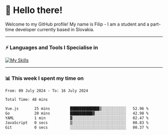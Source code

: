 # 👋 Hello there!
Welcome to my GitHub profile! My name is Filip - I am a student and a part-time developer currently based in Slovakia.

---

### ⚡ Languages and Tools I Specialise in</h3>

[![My Skills](https://skillicons.dev/icons?i=html,css,tailwind,js,ts,vue,react,nodejs,firebase,azure,git,postman,figma&theme=dark)](https://skillicons.dev)

---

### 📊 This week I spent my time on</h3>
<!--START_SECTION:waka-->

```txt
From: 09 July 2024 - To: 16 July 2024

Total Time: 48 mins

Vue.js       25 mins         █████████████▒░░░░░░░░░░░   52.96 %
Go           20 mins         ██████████▓░░░░░░░░░░░░░░   42.98 %
YAML         1 min           ▓░░░░░░░░░░░░░░░░░░░░░░░░   02.47 %
JavaScript   0 secs          ▒░░░░░░░░░░░░░░░░░░░░░░░░   00.83 %
Git          0 secs          ░░░░░░░░░░░░░░░░░░░░░░░░░   00.37 %
```

<!--END_SECTION:waka-->
